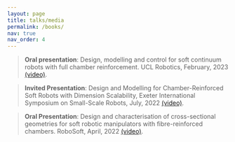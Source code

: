 ```yaml
---
layout: page
title: talks/media
permalink: /books/
nav: true
nav_order: 4
---
```



> **Oral presentation**: Design, modelling and control for soft continuum robots with full chamber reinforcement. UCL Robotics, February, 2023 [(video)](https://www.youtube.com/watch?v=ozUIybgixMM).

> **Invited Presentation**: Design and Modelling for Chamber-Reinforced Soft Robots with Dimension Scalability, Exeter International Symposium on Small-Scale Robots, July, 2022 [(video)](https://www.youtube.com/watch?v=ZrUxadf5lnY).

> **Oral Presentation**: Design and characterisation of cross-sectional geometries for soft robotic manipulators with fibre-reinforced chambers. RoboSoft, April, 2022 [(video)](https://www.youtube.com/watch?v=S5FFPeWhjoY).
